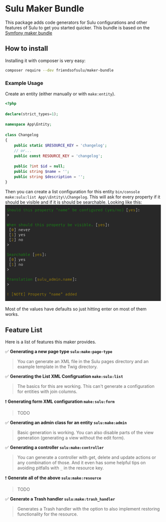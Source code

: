 # Sulu Maker Bundle

This package adds code generators for Sulu configurations and other features of Sulu to get you started quicker. This bundle is based on the [Symfony maker bundle](https://symfony.com/bundles/SymfonyMakerBundle/current/index.html)
## How to install
Installing it with composer is very easy:
```bash
composer require --dev friendsofsulu/maker-bundle
```

### Example Usage
Create an entity (either manually or with `make:entity`).
```php
<?php

declare(strict_types=1);

namespace App\Entity;

class Changelog
{
    public static $RESOURCE_KEY = 'changelog';
    // or...
    public const RESOURCE_KEY = 'changelog';

    public ?int $id = null;
    public string $name = '';
    public string $description = '';
}
```

Then you can create a list configuration for this entity `bin/console make:sulu:list App\\Entity\\Changelog`. This will ask for every property if it should be visible and if it is should be searchable. Looking like this:
![Image](img/maker_bundle.png)

Most of the values have defaults so just hitting enter on most of them works.

## Feature List
Here is a list of features this maker provides.

:white_check_mark: **Generating a new page type `sulu:make:page-type`**
> You can generate an XML file in the Sulu pages directory and an example template in the Twig directory.

:white_check_mark: **Generating the List XML Configruation `make:sulu:list`**
> The basics for this are working. This can't generate a configuration for entities with join columns.

:exclamation: **Generating form XML configuration `make:sulu:form`**
> TODO

:white_check_mark: **Generating an admin class for an entity `sulu:make:admin`**
> Basic generation is working. You can also disable parts of the view generation (generating a view without the edit form).

:white_check_mark: **Generating a controller `sulu:make:controller`**
> You can generate a controller with get, delete and update actions or any combination of those. And it even has some helpful tips on avoiding pitfalls with `_` in the resource key.

:exclamation: **Generate all of the above `sulu:make:resource`**
> TODO

:white_check_mark: **Generate a Trash handler `sulu:make:trash_handler`**
> Generates a Trash handler with the option to also implement restoring functionality for the resource.

